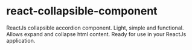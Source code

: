 # react-collapsible-component
ReactJs collapsible accordion component. Light, simple and functional. Allows expand and collapse html content. Ready for use in your ReactJs application.
